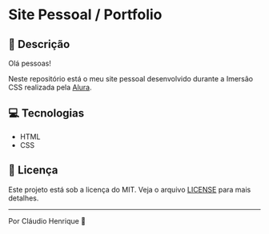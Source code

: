 # Site Pessoal / Portfolio


## :pencil: Descrição

Olá pessoas!

Neste repositório está o meu site pessoal desenvolvido durante a Imersão CSS realizada pela [Alura](https://www.alura.com.br/).

## :computer: Tecnologias

- HTML
- CSS

## :memo: Licença

Este projeto está sob a licença do MIT. Veja o arquivo [LICENSE](LICENSE) para mais detalhes.

---

Por Cláudio Henrique :purple_heart:
